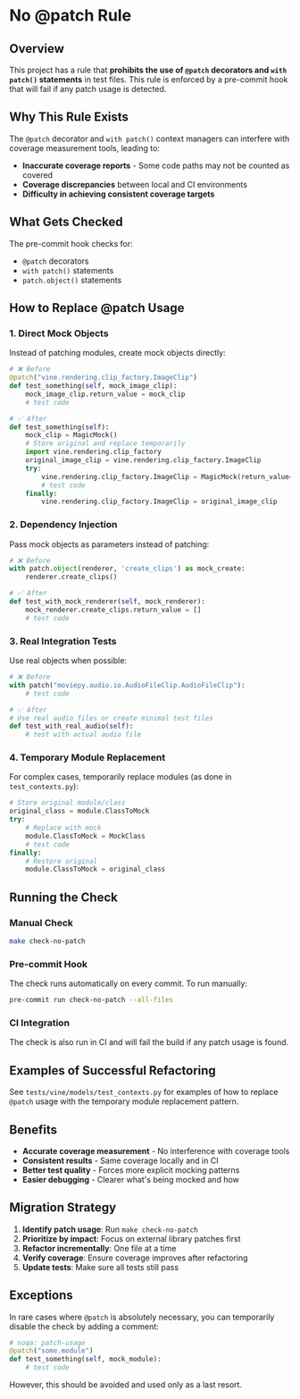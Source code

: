 # No @patch Rule

## Overview

This project has a rule that **prohibits the use of `@patch` decorators and `with patch()` statements** in test files. This rule is enforced by a pre-commit hook that will fail if any patch usage is detected.

## Why This Rule Exists

The `@patch` decorator and `with patch()` context managers can interfere with coverage measurement tools, leading to:

- **Inaccurate coverage reports** - Some code paths may not be counted as covered
- **Coverage discrepancies** between local and CI environments
- **Difficulty in achieving consistent coverage targets**

## What Gets Checked

The pre-commit hook checks for:

- `@patch` decorators
- `with patch()` statements  
- `patch.object()` statements

## How to Replace @patch Usage

### 1. Direct Mock Objects

Instead of patching modules, create mock objects directly:

```python
# ❌ Before
@patch("vine.rendering.clip_factory.ImageClip")
def test_something(self, mock_image_clip):
    mock_image_clip.return_value = mock_clip
    # test code

# ✅ After
def test_something(self):
    mock_clip = MagicMock()
    # Store original and replace temporarily
    import vine.rendering.clip_factory
    original_image_clip = vine.rendering.clip_factory.ImageClip
    try:
        vine.rendering.clip_factory.ImageClip = MagicMock(return_value=mock_clip)
        # test code
    finally:
        vine.rendering.clip_factory.ImageClip = original_image_clip
```

### 2. Dependency Injection

Pass mock objects as parameters instead of patching:

```python
# ❌ Before
with patch.object(renderer, 'create_clips') as mock_create:
    renderer.create_clips()

# ✅ After
def test_with_mock_renderer(self, mock_renderer):
    mock_renderer.create_clips.return_value = []
    # test code
```

### 3. Real Integration Tests

Use real objects when possible:

```python
# ❌ Before
with patch("moviepy.audio.io.AudioFileClip.AudioFileClip"):
    # test code

# ✅ After
# Use real audio files or create minimal test files
def test_with_real_audio(self):
    # test with actual audio file
```

### 4. Temporary Module Replacement

For complex cases, temporarily replace modules (as done in `test_contexts.py`):

```python
# Store original module/class
original_class = module.ClassToMock
try:
    # Replace with mock
    module.ClassToMock = MockClass
    # test code
finally:
    # Restore original
    module.ClassToMock = original_class
```

## Running the Check

### Manual Check
```bash
make check-no-patch
```

### Pre-commit Hook
The check runs automatically on every commit. To run manually:
```bash
pre-commit run check-no-patch --all-files
```

### CI Integration
The check is also run in CI and will fail the build if any patch usage is found.

## Examples of Successful Refactoring

See `tests/vine/models/test_contexts.py` for examples of how to replace `@patch` usage with the temporary module replacement pattern.

## Benefits

- **Accurate coverage measurement** - No interference with coverage tools
- **Consistent results** - Same coverage locally and in CI
- **Better test quality** - Forces more explicit mocking patterns
- **Easier debugging** - Clearer what's being mocked and how

## Migration Strategy

1. **Identify patch usage**: Run `make check-no-patch`
2. **Prioritize by impact**: Focus on external library patches first
3. **Refactor incrementally**: One file at a time
4. **Verify coverage**: Ensure coverage improves after refactoring
5. **Update tests**: Make sure all tests still pass

## Exceptions

In rare cases where `@patch` is absolutely necessary, you can temporarily disable the check by adding a comment:

```python
# noqa: patch-usage
@patch("some.module")
def test_something(self, mock_module):
    # test code
```

However, this should be avoided and used only as a last resort. 